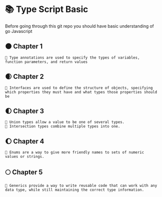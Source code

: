# 📚 Type Script Basic 

Before going through this git repo you should have basic understanding of go Javascript


## 🌑 Chapter 1

```
🎯 Type annotations are used to specify the types of variables, function parameters, and return values
```

## 🌒 Chapter 2
```
🎯 Interfaces are used to define the structure of objects, specifying which properties they must have and what types those properties should be
```

## 🌓 Chapter 3
```
🎯 Union types allow a value to be one of several types.
🎯 Intersection types combine multiple types into one.
```

## 🌔 Chapter 4
```
🎯 Enums are a way to give more friendly names to sets of numeric values or strings.
```

## 🌕 Chapter 5

```
🎯 Generics provide a way to write reusable code that can work with any data type, while still maintaining the correct type information.
```
